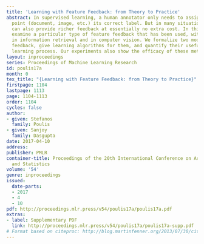 ```yaml
---
title: 'Learning with Feature Feedback: from Theory to Practice'
abstract: In supervised learning, a human annotator only needs to assign each data
  point (document, image, etc.) its correct label. But in many situations, the human
  can also provide richer feedback at essentially no extra cost. In this paper, we
  examine a particular type of feature feedback that has been used, with some success,
  in information retrieval and in computer vision. We formalize two models of feature
  feedback, give learning algorithms for them, and quantify their usefulness in the
  learning process. Our experiments also show the efficacy of these methods.
layout: inproceedings
series: Proceedings of Machine Learning Research
id: poulis17a
month: 0
tex_title: "{Learning with Feature Feedback: from Theory to Practice}"
firstpage: 1104
lastpage: 1113
page: 1104-1113
order: 1104
cycles: false
author:
- given: Stefanos
  family: Poulis
- given: Sanjoy
  family: Dasgupta
date: 2017-04-10
address: 
publisher: PMLR
container-title: Proceedings of the 20th International Conference on Artificial Intelligence
  and Statistics
volume: '54'
genre: inproceedings
issued:
  date-parts:
  - 2017
  - 4
  - 10
pdf: http://proceedings.mlr.press/v54/poulis17a/poulis17a.pdf
extras:
- label: Supplementary PDF
  link: http://proceedings.mlr.press/v54/poulis17a/poulis17a-supp.pdf
# Format based on citeproc: http://blog.martinfenner.org/2013/07/30/citeproc-yaml-for-bibliographies/
---
```

